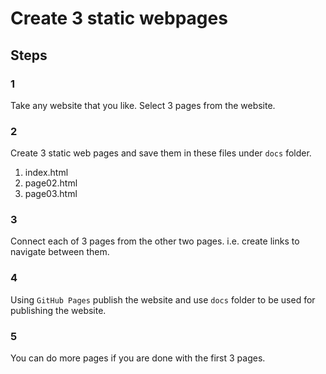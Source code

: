 # Create 3 static webpages

## Steps 

### 1
Take any website that you like. Select 3 pages from the website.  

### 2
Create 3 static web pages and save them in these files under `docs` folder.  
1. index.html
2. page02.html
3. page03.html

### 3
Connect each of 3 pages from the other two pages. i.e. create links to navigate between them.

### 4
Using `GitHub Pages` publish the website and use `docs` folder to be used for publishing the website.  

### 5
You can do more pages if you are done with the first 3 pages.  

